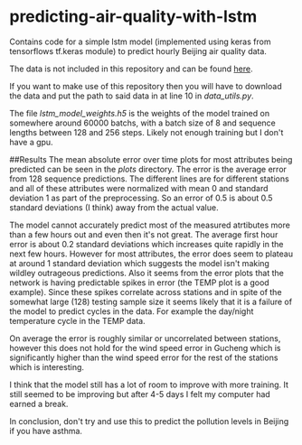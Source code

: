 # predicting-air-quality-with-lstm
Contains code for a simple lstm model (implemented using keras from tensorflows tf.keras module) to predict hourly Beijing air quality data.

The data is not included in this repository and can be found [here](https://archive.ics.uci.edu/ml/datasets/Beijing+Multi-Site+Air-Quality+Data).

If you want to make use of this repository then you will have to download the data and put the path to said data in at line 
10 in *data_utils.py*.

The file *lstm_model_weights.h5* is the weights of the model trained on somewhere around 60000 batchs, with a batch size of 8 
and sequence lengths between 128 and 256 steps. Likely not enough training but I don't have a gpu.

##Results
  The mean absolute error over time plots for most attributes being predicted can be seen in the _plots_ directory. The error is the average error from 128 sequence predictions. The different lines are for different stations and all of these attributes were normalized with mean 0 and standard deviation 1 as part of the preprocessing. So an error of 0.5 is about 0.5 standard deviations (I think) away from the actual value.

  The model cannot accurately predict most of the measured atrtibutes more than a few hours out and even then it's not great. 
The average first hour error is about 0.2 standard deviations which increases quite rapidly in the next few hours. However for most attributes, the error does seem to plateau at around 1 standard deviation which suggests the model isn't making wildley outrageous predictions. Also it seems from the error plots that the network is having predictable spikes in error (the TEMP plot is a good example). Since these spikes correlate across stations and in spite of the somewhat large (128) testing sample size it seems likely that it is a failure of the model to predict cycles in the data. For example the day/night temperature cycle in the TEMP data.

  On average the error is roughly similar or uncorrelated between stations, however this does not hold for the wind speed error in Gucheng which is significantly higher than the wind speed error for the rest of the stations which is interesting.

  I think that the model still has a lot of room to improve with more training. It still seemed to be improving but after 4-5 days I felt my computer had earned a break.

  In conclusion, don't try and use this to predict the pollution levels in Beijing if you have asthma.




